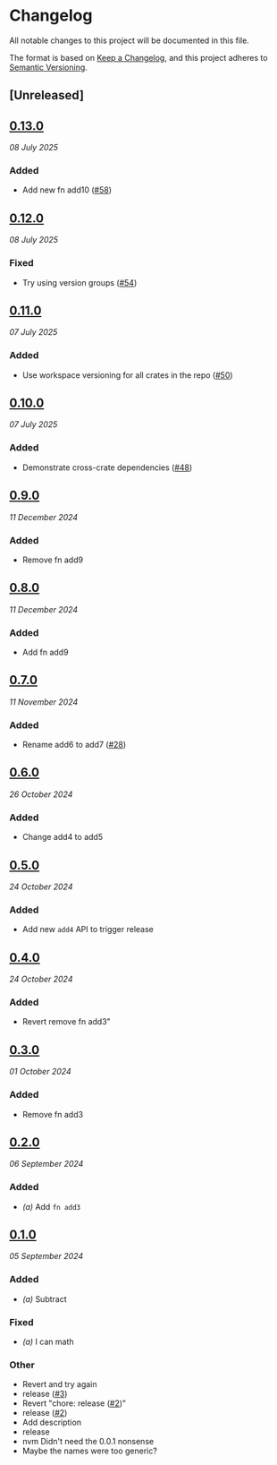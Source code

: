 # Changelog
All notable changes to this project will be documented in this file.

The format is based on [Keep a Changelog](https://keepachangelog.com/en/1.0.0/),
and this project adheres to [Semantic Versioning](https://semver.org/spec/v2.0.0.html).

## [Unreleased]

## [0.13.0](https://github.com/scouten-adobe/rp-sandbox/compare/rp_sandbox_a-v0.12.0...rp_sandbox_a-v0.13.0)
_08 July 2025_

### Added

* Add new fn add10 ([#58](https://github.com/scouten-adobe/rp-sandbox/pull/58))

## [0.12.0](https://github.com/scouten-adobe/rp-sandbox/compare/rp_sandbox_a-v0.11.0...rp_sandbox_a-v0.12.0)
_08 July 2025_

### Fixed

* Try using version groups ([#54](https://github.com/scouten-adobe/rp-sandbox/pull/54))

## [0.11.0](https://github.com/scouten-adobe/rp-sandbox/compare/rp_sandbox_a-v0.10.0...rp_sandbox_a-v0.11.0)
_07 July 2025_

### Added

* Use workspace versioning for all crates in the repo ([#50](https://github.com/scouten-adobe/rp-sandbox/pull/50))

## [0.10.0](https://github.com/scouten-adobe/rp-sandbox/compare/rp_sandbox_a-v0.9.0...rp_sandbox_a-v0.10.0)
_07 July 2025_

### Added

* Demonstrate cross-crate dependencies ([#48](https://github.com/scouten-adobe/rp-sandbox/pull/48))

## [0.9.0](https://github.com/scouten-adobe/rp-sandbox/compare/rp_sandbox_a-v0.8.0...rp_sandbox_a-v0.9.0)
_11 December 2024_

### Added

* Remove fn add9

## [0.8.0](https://github.com/scouten-adobe/rp-sandbox/compare/rp_sandbox_a-v0.7.0...rp_sandbox_a-v0.8.0)
_11 December 2024_

### Added

* Add fn add9

## [0.7.0](https://github.com/scouten-adobe/rp-sandbox/compare/rp_sandbox_a-v0.6.0...rp_sandbox_a-v0.7.0)
_11 November 2024_

### Added

* Rename add6 to add7 ([#28](https://github.com/scouten-adobe/rp-sandbox/pull/28))

## [0.6.0](https://github.com/scouten-adobe/rp-sandbox/compare/rp_sandbox_a-v0.5.0...rp_sandbox_a-v0.6.0)
_26 October 2024_

### Added

* Change add4 to add5

## [0.5.0](https://github.com/scouten-adobe/rp-sandbox/compare/rp_sandbox_a-v0.4.0...rp_sandbox_a-v0.5.0)
_24 October 2024_

### Added
* Add new `add4` API to trigger release

## [0.4.0](https://github.com/scouten-adobe/rp-sandbox/compare/rp_sandbox_a-v0.3.0...rp_sandbox_a-v0.4.0)
_24 October 2024_

### Added
* Revert remove fn add3"

## [0.3.0](https://github.com/scouten-adobe/rp-sandbox/compare/rp_sandbox_a-v0.2.0...rp_sandbox_a-v0.3.0)
_01 October 2024_

### Added
* Remove fn add3

## [0.2.0](https://github.com/scouten-adobe/rp-sandbox/compare/rp_sandbox_a-v0.1.0...rp_sandbox_a-v0.2.0)
_06 September 2024_

### Added
* *(a)* Add `fn add3`

## [0.1.0](https://github.com/scouten-adobe/rp-sandbox/releases/tag/rp_sandbox_a-v0.1.0)
_05 September 2024_

### Added
* *(a)* Subtract

### Fixed
* *(a)* I can math

### Other
* Revert and try again
* release ([#3](https://github.com/scouten-adobe/rp-sandbox/pull/3))
* Revert "chore: release ([#2](https://github.com/scouten-adobe/rp-sandbox/pull/2))"
* release ([#2](https://github.com/scouten-adobe/rp-sandbox/pull/2))
* Add description
* release
* nvm Didn't need the 0.0.1 nonsense
* Maybe the names were too generic?
